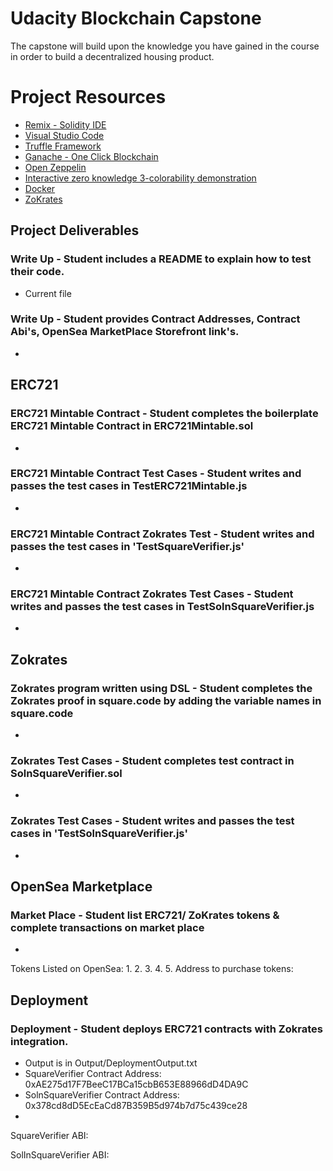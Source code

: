 # Udacity Blockchain Capstone

The capstone will build upon the knowledge you have gained in the course in order to build a decentralized housing product. 

# Project Resources

* [Remix - Solidity IDE](https://remix.ethereum.org/)
* [Visual Studio Code](https://code.visualstudio.com/)
* [Truffle Framework](https://truffleframework.com/)
* [Ganache - One Click Blockchain](https://truffleframework.com/ganache)
* [Open Zeppelin ](https://openzeppelin.org/)
* [Interactive zero knowledge 3-colorability demonstration](http://web.mit.edu/~ezyang/Public/graph/svg.html)
* [Docker](https://docs.docker.com/install/)
* [ZoKrates](https://github.com/Zokrates/ZoKrates)


## Project Deliverables
### Write Up - Student includes a README to explain how to test their code.
- Current file

### Write Up - Student provides Contract Addresses, Contract Abi's, OpenSea MarketPlace Storefront link's.
- 

## ERC721
### ERC721 Mintable Contract - Student completes the boilerplate ERC721 Mintable Contract in ERC721Mintable.sol
- 

### ERC721 Mintable Contract Test Cases - Student writes and passes the test cases in TestERC721Mintable.js
- 

### ERC721 Mintable Contract Zokrates Test - Student writes and passes the test cases in 'TestSquareVerifier.js'
- 

### ERC721 Mintable Contract Zokrates Test Cases - Student writes and passes the test cases in TestSolnSquareVerifier.js
- 


## Zokrates
### Zokrates program written using DSL - Student completes the Zokrates proof in square.code by adding the variable names in square.code
- 

### Zokrates Test Cases - Student completes test contract in SolnSquareVerifier.sol
- 

### Zokrates Test Cases - Student writes and passes the test cases in 'TestSolnSquareVerifier.js'
- 


## OpenSea Marketplace
### Market Place - Student list ERC721/ ZoKrates tokens & complete transactions on market place
- 
Tokens Listed on OpenSea:
1. 
2. 
3. 
4. 
5. 
Address to purchase tokens: 


## Deployment
### Deployment - Student deploys ERC721 contracts with Zokrates integration.
- Output is in Output/DeploymentOutput.txt
- SquareVerifier Contract Address: 0xAE275d17F7BeeC17BCa15cbB653E88966dD4DA9C
- SolnSquareVerifier Contract Address: 0x378cd8dD5EcEaCd87B359B5d974b7d75c439ce28
- 


SquareVerifier ABI:


SolInSquareVerifier ABI:


